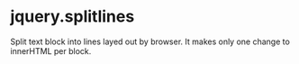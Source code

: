 jquery.splitlines
=================

Split text block into lines layed out by browser. It makes only one change to innerHTML per block.